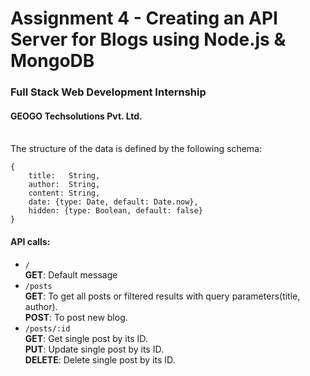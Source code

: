# Assignment 4 - Creating an API Server for Blogs using Node.js &amp; MongoDB
### Full Stack Web Development Internship
#### GEOGO Techsolutions Pvt. Ltd.<br><br>

The structure of the data is defined by the following schema:

    {
    	title:   String,
    	author:  String,
    	content: String,
    	date: {type: Date, default: Date.now},
    	hidden: {type: Boolean, default: false}
    }

#### API calls:
- `/`<br>**GET**: Default message
- `/posts`<br>**GET**: To get all posts or filtered results with query parameters(title, author).<br>**POST**: To post new blog.
- `/posts/:id`<br>**GET**: Get single post by its ID.<br>**PUT**: Update single post by its ID.<br>**DELETE**: Delete single post by its ID.